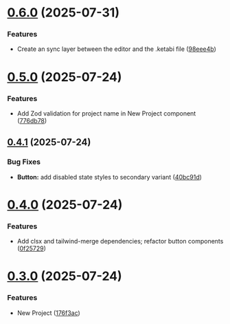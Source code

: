 # [0.6.0](https://github.com/hackthefutureofeducation/ketabak/compare/v0.5.0...v0.6.0) (2025-07-31)


### Features

* Create an sync layer between the editor and the .ketabi file ([98eee4b](https://github.com/hackthefutureofeducation/ketabak/commit/98eee4b1ef0f273a150635cd8c540e893644a364))



# [0.5.0](https://github.com/hackthefutureofeducation/ketabak/compare/v0.4.1...v0.5.0) (2025-07-24)


### Features

* Add Zod validation for project name in New Project component ([776db78](https://github.com/hackthefutureofeducation/ketabak/commit/776db783805086d31811a5aa7fc730c668667cdd))



## [0.4.1](https://github.com/hackthefutureofeducation/ketabak/compare/v0.4.0...v0.4.1) (2025-07-24)


### Bug Fixes

* **Button:** add disabled state styles to secondary variant ([40bc91d](https://github.com/hackthefutureofeducation/ketabak/commit/40bc91d1864af3794fe61dbe69491855432a0fbd))



# [0.4.0](https://github.com/hackthefutureofeducation/ketabak/compare/v0.3.0...v0.4.0) (2025-07-24)


### Features

* Add clsx and tailwind-merge dependencies; refactor button components ([0f25729](https://github.com/hackthefutureofeducation/ketabak/commit/0f25729c1dc097af17781f405cca0e1e312cc89d))



# [0.3.0](https://github.com/hackthefutureofeducation/ketabak/compare/v0.2.0...v0.3.0) (2025-07-24)


### Features

* New Project ([176f3ac](https://github.com/hackthefutureofeducation/ketabak/commit/176f3ac2887335b1b6419541f91fb9acd594a161))



